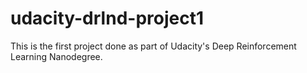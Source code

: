 # udacity-drlnd-project1
This is the first project done as part of Udacity's Deep Reinforcement Learning Nanodegree.
